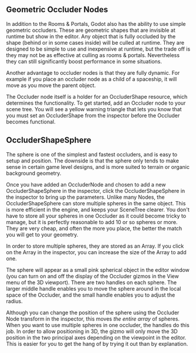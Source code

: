 ## Geometric Occluder Nodes

In addition to the Rooms & Portals, Godot also has the ability to use simple geometric occluders. These are geometric shapes that are invisible at runtime but show in the editor. Any object that is fully occluded by the shape (behind or in some cases inside) will be culled at runtime. They are designed to be simple to use and inexpensive at runtime, but the trade off is they may not be as effective at culling as rooms & portals. Nevertheless they can still significantly boost performance in some situations.

Another advantage to occluder nodes is that they are fully dynamic. For example if you place an occluder node as a child of a spaceship, it will move as you move the parent object.

The Occluder node itself is a holder for an OccluderShape resource, which determines the functionality. To get started, add an Occluder node to your scene tree. You will see a yellow warning triangle that lets you know that you must set an OccluderShape from the inspector before the Occluder becomes functional.

## OccluderShapeSphere
The sphere is one of the simplest and fastest occluders, and is easy to setup and position. The downside is that the sphere only tends to make sense in certain game level designs, and is more suited to terrain or organic background geometry.

Once you have added an OccluderNode and chosen to add a new OccluderShapeSphere in the inspector, click the OccluderShapeSphere in the inspector to bring up the parameters. Unlike many Nodes, the OccluderShapeSphere can store multiple spheres in the same object. This is more efficient in the engine, and keeps your SceneTree clearer. You don't have to store all your spheres in one Occluder as it could become tricky to manage, but it is perfectly reasonable to add 10 or so spheres or more. They are very cheap, and often the more you place, the better the match you will get to your geometry.

In order to store multiple spheres, they are stored as an Array. If you click on the Array in the inspector, you can increase the size of the Array to add one.

The sphere will appear as a small pink spherical object in the editor window (you can turn on and off the display of the Occluder gizmos in the View menu of the 3D viewport). There are two handles on each sphere. The larger middle handle enables you to move the sphere around in the local space of the Occluder, and the small handle enables you to adjust the radius.

Although you can change the position of the sphere using the Occluder Node transform in the inspector, this moves _the entire array_ of spheres. When you want to use multiple spheres in one occluder, the handles do this job. In order to allow positioning in 3D, the gizmo will only move the 3D position in the two principal axes depending on the viewpoint in the editor. This is easier for you to get the hang of by trying it out than by explanation.









